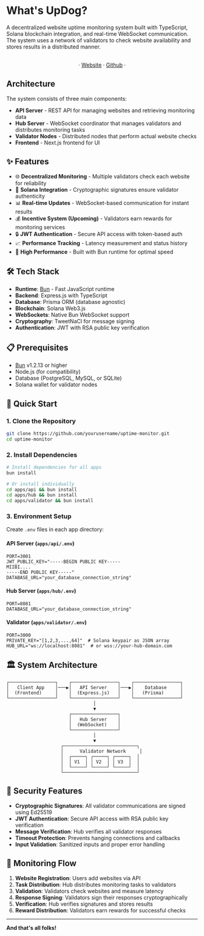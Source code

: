 # What's UpDog?

A decentralized website uptime monitoring system built with TypeScript, Solana blockchain integration, and real-time WebSocket communication. The system uses a network of validators to check website availability and stores results in a distributed manner.

 <p align="center">
    <br />
    ·
    <a href="https://up-dog.vercel.app">Website</a>
    ·
    <a href="https://github.com/Akash-YS05/uptime-check">Github</a>
    ·
  </p>

## Architecture

The system consists of three main components:

- **API Server** - REST API for managing websites and retrieving monitoring data
- **Hub Server** - WebSocket coordinator that manages validators and distributes monitoring tasks
- **Validator Nodes** - Distributed nodes that perform actual website checks
- **Frontend** - Next.js frontend for UI 

## ✨ Features

- 🌐 **Decentralized Monitoring** - Multiple validators check each website for reliability
- 🔐 **Solana Integration** - Cryptographic signatures ensure validator authenticity
- 📊 **Real-time Updates** - WebSocket-based communication for instant results
- 💰 **Incentive System (Upcoming)** - Validators earn rewards for monitoring services
- 🔒 **JWT Authentication** - Secure API access with token-based auth
- 📈 **Performance Tracking** - Latency measurement and status history
- 🚀 **High Performance** - Built with Bun runtime for optimal speed

## 🛠️ Tech Stack

- **Runtime**: [Bun](https://bun.sh) - Fast JavaScript runtime
- **Backend**: Express.js with TypeScript
- **Database**: Prisma ORM (database agnostic)
- **Blockchain**: Solana Web3.js
- **WebSockets**: Native Bun WebSocket support
- **Cryptography**: TweetNaCl for message signing
- **Authentication**: JWT with RSA public key verification

## 📋 Prerequisites

- [Bun](https://bun.sh) v1.2.13 or higher
- Node.js (for compatibility)
- Database (PostgreSQL, MySQL, or SQLite)
- Solana wallet for validator nodes

## 🚀 Quick Start

### 1. Clone the Repository

```bash
git clone https://github.com/yourusername/uptime-monitor.git
cd uptime-monitor
```

### 2. Install Dependencies

```bash
# Install dependencies for all apps
bun install

# Or install individually
cd apps/api && bun install
cd apps/hub && bun install
cd apps/validator && bun install
```

### 3. Environment Setup

Create `.env` files in each app directory:

#### API Server (`apps/api/.env`)
```env
PORT=3001
JWT_PUBLIC_KEY="-----BEGIN PUBLIC KEY-----
MIIBI....
-----END PUBLIC KEY-----"
DATABASE_URL="your_database_connection_string"
```

#### Hub Server (`apps/hub/.env`)
```env
PORT=8081
DATABASE_URL="your_database_connection_string"
```

#### Validator (`apps/validator/.env`)
```env
PORT=3000
PRIVATE_KEY="[1,2,3,...,64]"  # Solana keypair as JSON array
HUB_URL="ws://localhost:8081"  # or wss://your-hub-domain.com
```

## 🏛️ System Architecture

```
┌─────────────────┐    ┌─────────────────┐    ┌─────────────────┐
│   Client App    │───▶│   API Server    │───▶│    Database     │
│  (Frontend)     │    │  (Express.js)   │    │   (Prisma)      │
└─────────────────┘    └─────────────────┘    └─────────────────┘
                                │
                                ▼
                       ┌─────────────────┐
                       │   Hub Server    │
                       │  (WebSocket)    │
                       └─────────────────┘
                                │
                                ▼
                    ┌───────────────────────────┐
                    │      Validator Network     │
                    │  ┌─────┐ ┌─────┐ ┌─────┐  │
                    │  │ V1  │ │ V2  │ │ V3  │  │
                    │  └─────┘ └─────┘ └─────┘  │
                    └───────────────────────────┘
```

## 🔐 Security Features

- **Cryptographic Signatures**: All validator communications are signed using Ed25519
- **JWT Authentication**: Secure API access with RSA public key verification
- **Message Verification**: Hub verifies all validator responses
- **Timeout Protection**: Prevents hanging connections and callbacks
- **Input Validation**: Sanitized inputs and proper error handling

## 🚦 Monitoring Flow

1. **Website Registration**: Users add websites via API
2. **Task Distribution**: Hub distributes monitoring tasks to validators
3. **Validation**: Validators check websites and measure latency
4. **Response Signing**: Validators sign their responses cryptographically
5. **Verification**: Hub verifies signatures and stores results
6. **Reward Distribution**: Validators earn rewards for successful checks
---
**And that's all folks!**
